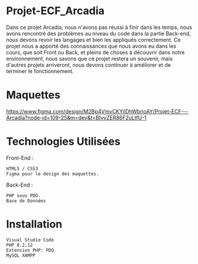 # Projet-ECF_Arcadia

Dans ce projet Arcadia, nous n'avons pas réussi à finir dans les temps, nous avons rencontré des problèmes au niveau du code dans la partie Back-end, nous devons revoir les langages
et bien les appliqués correctement. Ce projet nous a apporté des connaissances que nous avons eu dans les cours, que soit Front ou Back, et pleins de choses à découvrir dans notre environnement, nous savons que ce projet restera un souvenir, mais d'autres projets arriveront, nous devons continuer à améliorer et de terminer le fonctionnement.

# Maquettes

https://www.figma.com/design/M2Bp4VmvCKYilDhWbrioAY/Projet-ECF---Arcadia?node-id=109-25&m=dev&t=BIvvZER86F2uLtfU-1

# Technologies Utilisées

Front-End :

    HTML5 / CSS3
    Figma pour le design des maquettes. 

Back-End :

    PHP sous PDO.
    Base de Données

# Installation

    Visual Studio Code
    PHP 8.2.12
    Extension PHP: PDO
    MySQL XAMPP

